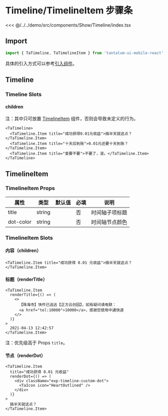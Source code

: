 # Timeline/TimelineItem 步骤条

<CodeDemo name="Timeline">

<<< @/../../demo/src/components/Show/Timeline/index.tsx

</CodeDemo>

## Import

```js
import { TaTimeline, TaTimelineItem } from 'tantalum-ui-mobile-react'
```

具体的引入方式可以参考[引入组件](../guide/import.md)。

## Timeline

### Timeline Slots

#### children

注：其中只可放置 [TimelineItem](./Timeline.md#timelineitem-props) 组件，否则会导致未定义的行为。

```tsx
<TaTimeline>
  <TaTimeline.Item title="成功获得0.01元收益">搞半天就这点？</TaTimeline.Item>
  <TaTimeline.Item title="十天后到账">0.01元还要十天到账？</TaTimeline.Item>
  <TaTimeline.Item title="爱要不要">不要了，滚。</TaTimeline.Item>
</TaTimeline>
```

## TimelineItem

### TimelineItem Props

| 属性      | 类型   | 默认值 | 必填 | 说明           |
| --------- | ------ | ------ | ---- | -------------- |
| title     | string |        | 否   | 时间轴子项标题 |
| dot-color | string |        | 否   | 时间轴节点颜色 |

### TimelineItem Slots

#### 内容（children）

```tsx
<TaTimeline.Item title="成功获得 0.01 元收益">搞半天就这点？</TaTimeline.Item>
```

#### 标题（renderTitle）

```tsx
<TaTimeline.Item
  renderTitle={() => (
    <>
      【珠海市】快件已送达【正方云创园】，如有疑问请电联：
      <a href="tel:10000">10000</a>，感谢您使用中通快递
    </>
  )}
>
  2021-04-13 12:42:57
</TaTimeline.Item>
```

注：优先级高于 Props `title`。

#### 节点（renderDot）

```tsx
<TaTimeline.Item
  title="成功获得 0.01 元收益"
  renderDot={() => (
    <div className="exp-timeline-custom-dot">
      <TaIcon icon="HeartOutlined" />
    </div>
  )}
>
  搞半天就这点？
</TaTimeline.Item>
```
